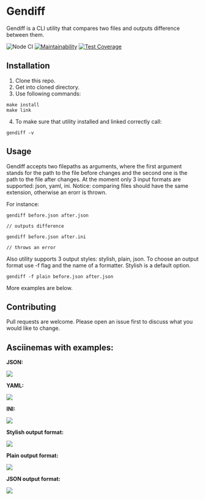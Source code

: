 # Gendiff

Gendiff is a CLI utility that compares two files and outputs difference between them.

![Node CI](https://github.com/TeemourA/frontend-project-lvl2/workflows/Node%20CI/badge.svg)
[![Maintainability](https://api.codeclimate.com/v1/badges/9a786162dd0379721077/maintainability)](https://codeclimate.com/github/TeemourA/frontend-project-lvl2/maintainability)
[![Test Coverage](https://api.codeclimate.com/v1/badges/9a786162dd0379721077/test_coverage)](https://codeclimate.com/github/TeemourA/frontend-project-lvl2/test_coverage)

## Installation

1. Clone this repo.
2. Get into cloned directory.
3. Use following commands:

```
make install
make link
```
4. To make sure that utility installed and linked correctly call:
```
gendiff -v
```

## Usage

Gendiff accepts two filepaths as arguments, where the first argument stands for the path to the file before changes and the second one is the path to the file after changes. At the moment only 3 input formats are supported: json, yaml, ini.
Notice: comparing files should have the same extension, otherwise an erorr is thrown. 

For instance:

```
gendiff before.json after.json

// outputs difference

gendiff before.json after.ini

// throws an error
```

Also utility supports 3 output styles: stylish, plain, json. To choose an output format use -f flag and the name of a formatter.
Stylish is a default option.

```
gendiff -f plain before.json after.json
```
More examples are below.

## Contributing
Pull requests are welcome. Please open an issue first to discuss what you would like to change.

## Asciinemas with examples:

**JSON:**

<a href="https://asciinema.org/a/zbxMLcY5JMlPrYAFjYvCybg6C" target="_blank"><img src="https://asciinema.org/a/zbxMLcY5JMlPrYAFjYvCybg6C.svg" /></a>

**YAML:**

<a href="https://asciinema.org/a/Ao9GCzq2b33y89zm5Uhp809v3" target="_blank"><img src="https://asciinema.org/a/Ao9GCzq2b33y89zm5Uhp809v3.svg" /></a>

**INI:**

<a href="https://asciinema.org/a/IGePfOr76kKyROeCtHom9RrtG" target="_blank"><img src="https://asciinema.org/a/IGePfOr76kKyROeCtHom9RrtG.svg" /></a>

**Stylish output format:**

<a href="https://asciinema.org/a/iKiALb5pW5IfHZrsJCzBpIon2" target="_blank"><img src="https://asciinema.org/a/iKiALb5pW5IfHZrsJCzBpIon2.svg" /></a>

**Plain output format:**

<a href="https://asciinema.org/a/W2c5ATsjdOtpeOt70ots9hYwm" target="_blank"><img src="https://asciinema.org/a/W2c5ATsjdOtpeOt70ots9hYwm.svg" /></a>

**JSON output format:**

<a href="https://asciinema.org/a/cxyp2FyyGyr3bmdmARHkxc7e0" target="_blank"><img src="https://asciinema.org/a/cxyp2FyyGyr3bmdmARHkxc7e0.svg" /></a>
